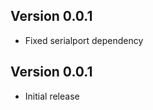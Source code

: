 Version 0.0.1
-------------
 - Fixed serialport dependency

Version 0.0.1
-------------
 - Initial release
